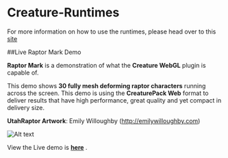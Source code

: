 # Creature-Runtimes

For more information on how to use the runtimes, please head over to this [site](http://www.kestrelmoon.com/creaturedocs/Game_Engine_Runtimes_And_Integration/Runtimes_Introduction.html)

##Live Raptor Mark Demo

**Raptor Mark** is a demonstration of what the **Creature WebGL** plugin is capable of. 

This demo shows **30 fully mesh deforming raptor characters** running across the screen. This demo is using the **CreaturePack Web** format to deliver results that have high performance, great quality and yet compact in delivery size.

**UtahRaptor Artwork**: Emily Willoughby (http://emilywilloughby.com) 

![Alt text](https://github.com/kestrelm/Creature_WebGL/blob/master/logo1.png)

View the Live demo is **[here](http://www.kestrelmoon.com/creature/WebDemo/raptor_mark.html)** .
